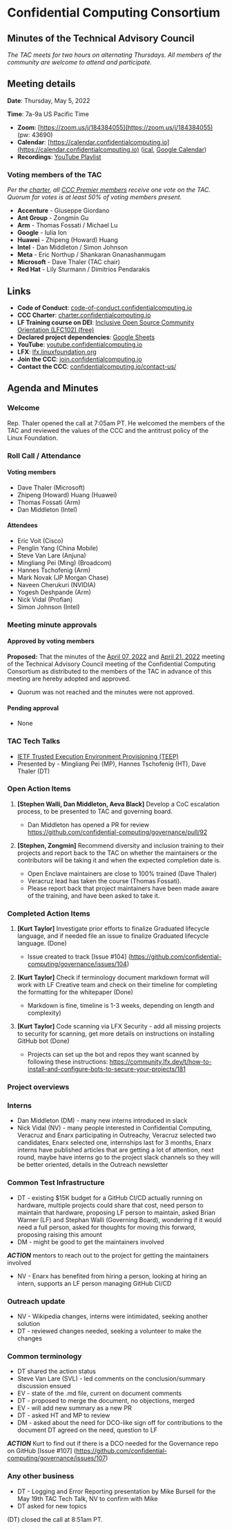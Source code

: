 # Confidential Computing Consortium 
## Minutes of the Technical Advisory Council 

*The TAC meets for two hours on alternating Thursdays. All members of the community are welcome to attend and participate.*

## Meeting details

**Date**: Thursday, May 5, 2022

**Time**: 7a-9a US Pacific Time

* **Zoom**: [https://zoom.us/j/184384055](https://zoom.us/j/184384055) (pw: 43690)
* **Calendar**: [https://calendar.confidentialcomputing.io](https://calendar.confidentialcomputing.io) ([ical](https://calendar.google.com/calendar/ical/c_c0pcihr7n2n1k3a38i32d9ag10%40group.calendar.google.com/public/basic.ics), [Google Calendar](https://calendar.google.com/calendar/u/0/r?cid=c_c0pcihr7n2n1k3a38i32d9ag10@group.calendar.google.com))
* **Recordings**: [YouTube Playlist](https://www.youtube.com/playlist?list=PLmfkUJc39uMjaB_I1dYW72I44kr9QzG_B)

### Voting members of the TAC

*Per the [charter](https://charter.confidentialcomputing.io), all [CCC Premier members](https://confidentialcomputing.io/members/) receive one vote on the TAC. Quorum for votes is at least 50% of voting members present.*

* **Accenture** - Giuseppe Giordano
* **Ant Group** - Zongmin Gu
* **Arm** - Thomas Fossati / Michael Lu
* **Google** - Iulia Ion
* **Huawei** - Zhipeng (Howard) Huang
* **Intel** - Dan Middleton / Simon Johnson
* **Meta** - Eric Northup / Shankaran Gnanashanmugam
* **Microsoft** - Dave Thaler (TAC chair)
* **Red Hat** - Lily Sturmann / Dimitrios Pendarakis

## Links

* **Code of Conduct**: [code-of-conduct.confidentialcomputing.io](https://code-of-conduct.confidentialcomputing.io)
* **CCC Charter**: [charter.confidentialcomputing.io](https://charter.confidentialcomputing.io)
* **LF Training course on DEI**: [Inclusive Open Source Community Orientation (LFC102) (free)](https://training.linuxfoundation.org/training/inclusive-open-source-community-orientation-lfc102/)
* **Declared project dependencies**: [Google Sheets](https://docs.google.com/spreadsheets/d/1UKnbbGWXYLjnPZsox3zmYo59nv3XSXjePfas5E2fER0/edit#gid=0)
* **YouTube**: [youtube.confidentialcomputing.io](https://youtube.confidentialcomputing.io)
* **LFX**: [lfx.linuxfoundation.org](https://lfx.linuxfoundation.org)
* **Join the CCC**: [join.confidentialcomputing.io](https://join.confidentialcomputing.io)
* **Contact the CCC**: [confidentialcomputing.io/contact-us/](https://confidentialcomputing.io/contact-us/)

## Agenda and Minutes

### Welcome
Rep. Thaler opened the call at 7:05am PT. He welcomed the members of the TAC and reviewed the values of the CCC and the antitrust policy of the Linux Foundation.

### Roll Call / Attendance
#### Voting members
* Dave Thaler (Microsoft)
* Zhipeng (Howard) Huang (Huawei)
* Thomas Fossati (Arm)
* Dan Middleton (Intel)

#### Attendees
* Eric Voit (Cisco)
* Penglin Yang (China Mobile)
* Steve Van Lare (Anjuna)
* Mingliang Pei (Ming) (Broadcom)
* Hannes Tschofenig (Arm)
* Mark Novak (JP Morgan Chase)
* Naveen Cherukuri (NVIDIA)
* Yogesh Deshpande (Arm)
* Nick Vidal (Profian)
* Simon Johnson (Intel)


### Meeting minute approvals
#### Approved by voting members

**Proposed:** That the minutes of the [April 07, 2022](../2022-04-07/TAC_Minutes-2022-04-07.pdf) and [April 21, 2022](../2022-04-21/TAC_Minutes-2022-04-21.pdf) meeting of the Technical Advisory Council meeting of the Confidential Computing Consortium as distributed to the members of the TAC in advance of this meeting are hereby adopted and approved.

 * Quorum was not reached and the minutes were not approved.
 
#### Pending approval
 * None

### TAC Tech Talks
 *  [IETF Trusted Execution Environment Provisioning (TEEP)](TeepOverview%20v5.pptx)
 *  Presented by - Mingliang Pei (MP), Hannes Tschofenig (HT), Dave Thaler (DT)


### Open Action Items
1. **[Stephen Walli, Dan Middleton, Aeva Black]** Develop a CoC escalation process, to be presented to TAC and governing board.
    * Dan Middleton has opened a PR for review https://github.com/confidential-computing/governance/pull/92

1. **[Stephen, Zongmin]** Recommend diversity and inclusion training to their projects and report back to the TAC on whether the maintainers or the contributors will be taking it and when the expected completion date is.
    * Open Enclave maintainers are close to 100% trained (Dave Thaler)
    * Veracruz lead has taken the course (Thomas Fossati).
    * Please report back that project maintainers have been made aware of the training, and have been asked to take it.

### Completed Action Items
1. **[Kurt Taylor]** Investigate prior efforts to finalize Graduated lifecycle language, and if needed file an issue to finalize Graduated lifecycle language. (Done)
   * Issue created to track [Issue #104] (https://github.com/confidential-computing/governance/issues/104)

2. **[Kurt Taylor]** Check if terminology document markdown format will work with LF Creative team and check on their timeline for completing the formatting for the whitepaper (Done)
   * Markdown is fine, timeline is 1-3 weeks, depending on length and complexity)

2. **[Kurt Taylor]** Code scanning via LFX Security - add all missing projects to security for scanning, get more details on instructions on installing GitHub bot (Done) 
    * Projects can set up the bot and repos they want scanned by following these instructions: https://community.lfx.dev/t/how-to-install-and-configure-bots-to-secure-your-projects/181

### Project overviews


### Interns
* Dan Middleton (DM) - many new interns introduced in slack
* Nick Vidal (NV) - many people interested in Confidential Computing, Veracruz and Enarx participating in Outreachy, Veracruz selected two candidates, Enarx selected one, internships last for 3 months, Enarx interns have published articles that are getting a lot of attention, next round, maybe have interns go to the project slack channels so they will be better oriented, details in the Outreach newsletter 

### Common Test Infrastructure
 * DT - existing $15K budget for a GitHub CI/CD actually running on hardware, multiple projects could share that cost, need person to maintain that hardware, proposing LF person to maintain, asked Brian Warner (LF) and Stephan Walli (Governing Board), wondering if it would need a full person, asked for thoughts for moving this forward, proposing raising this amount
 * DM - might be good to get the maintainers involved
 
 ***ACTION*** mentors to reach out to the project for getting the maintainers involved
 
 * NV - Enarx has benefited from hiring a person, looking at hiring an intern, supports an LF person managing GitHub CI/CD

### Outreach update

* NV - Wikipedia changes, interns were intimidated, seeking another solution
* DT - reviewed changes needed, seeking a volunteer to make the changes

### Common terminology

 * DT shared the action status
 * Steve Van Lare (SVL) - led comments on the conclusion/summary discussion ensued
 * EV - state of the .md file, current on document comments
 * DT - proposed to merge the document, no objections, merged
 * EV - will add new summary as a new PR
 * DT - asked HT and MP to review
 * DM - asked about the need for DCO-like sign off for contributions to the document DT agreed on the need, question to LF
 
 ***ACTION***  Kurt to find out if there is a DCO needed for the Governance repo on GitHub [Issue #107] (https://github.com/confidential-computing/governance/issues/107)


### Any other business
* DT - Logging and Error Reporting presentation by Mike Bursell for the May 19th TAC Tech Talk, NV to confirm with Mike
* DT asked for new topics


(DT) closed the call at 8:51am PT.
